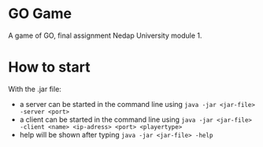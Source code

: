 
# GO Game

A game of GO, final assignment Nedap University module 1.

# How to start

With the .jar file: 
- a server can be started in the command line using `java -jar <jar-file> -server <port>`
- a client can be started in the command line using `java -jar <jar-file> -client <name> <ip-adress> <port> <playertype>`
- help will be shown after typing `java -jar <jar-file> -help`


